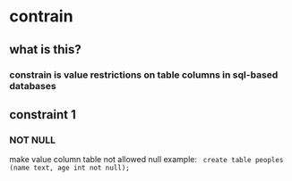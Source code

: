 # contrain
## what is this?
### constrain is value restrictions on table columns in sql-based databases

## constraint 1
### NOT NULL
make value column table not allowed null
example:
``` create table peoples (name text, age int not null);```

